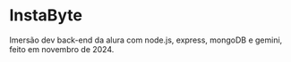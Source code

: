 # InstaByte
 Imersão dev back-end da alura com node.js, express, mongoDB e gemini, feito em novembro de 2024.
